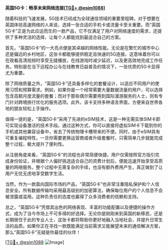 **英国5G卡：畅享未来网络连接[[TG💪+ @esim1088](https://t.me/s/esim1088)]**

随着科技的飞速发展，5G技术已经成为全球通信领域的重要里程碑。对于想要在英国体验高速网络的人来说，选择一张合适的手机卡或流量卡至关重要。而“英国5G卡”正是为此应运而生的一款产品，它不仅满足了用户对网络速度的需求，还提供了多种灵活的选择，让每个人都能找到最适合自己的方案。

首先，“英国5G卡”的一大亮点便是其卓越的网络性能。无论是在繁忙的城市中心还是偏远的乡村地区，这张卡都能够提供稳定且快速的5G连接。这意味着你可以在观看高清视频时享受无缝播放，在线游戏时减少延迟，以及更高效地完成工作任务。特别是在当下远程办公与在线教育日益普及的情况下，一张优质的5G卡显得尤为重要。

除了网络质量之外，“英国5G卡”还具备多样化的套餐设计，以适应不同用户的使用习惯和预算需求。例如，如果你是一个经常需要大量数据流量的用户，可以选择包含高额月度流量的套餐；而对于那些偶尔需要用到国际漫游服务的人士，则有专门针对跨境旅行优化的服务选项。此外，该卡支持多种语言界面，方便来自世界各地的朋友轻松上手操作。

值得一提的是，“英国5G卡”采用了先进的eSIM技术，这是一种无需实体SIM卡即可实现设备激活的技术手段。通过这种方式，你可以直接将虚拟SIM卡下载到你的手机或其他兼容设备中，省去了传统物理卡槽带来的不便。同时，由于eSIM具有可重复编程特性，一旦你需要更换运营商或者升级套餐时，只需简单几步就能完成整个过程，极大提升了便利性。

从注册角度来看，“英国5G卡”的流程也非常简便快捷。用户仅需按照官方指引完成身份验证，并根据个人偏好挑选适合自己的资费计划后，便能迅速开始享受高质量的网络服务。整个过程中无需复杂的手续，也没有额外费用产生，真正做到了让用户无忧无虑地享受数字生活。

当然，作为一款面向国际市场的产品，“英国5G卡”也非常注重隐私保护和个人信息安全。所有数据传输均采用最高级别的加密算法，确保每位用户的个人信息不会被泄露或滥用。这种负责任的态度也赢得了众多消费者的信赖和支持。

总之，“英国5G卡”凭借其出色的网络表现、丰富的功能配置以及便捷的操作方式，成为了当今市场上不可多得的好选择。无论你是刚刚来到英国的新移民，还是长期居住于此的专业人士，这张卡都将帮助你更好地融入当地社会，并提升日常生活的品质。如果你正在寻找一款既能满足当前需求又能展望未来的通信解决方案，那么“英国5G卡”无疑是你最佳的伙伴！

[[TG💪+ @esim1088](https://t.me/s/esim1088) ![Image](https://i.postimg.cc/4NQfJmqS/Snipaste-2025-05-13-00-14-12.png)]